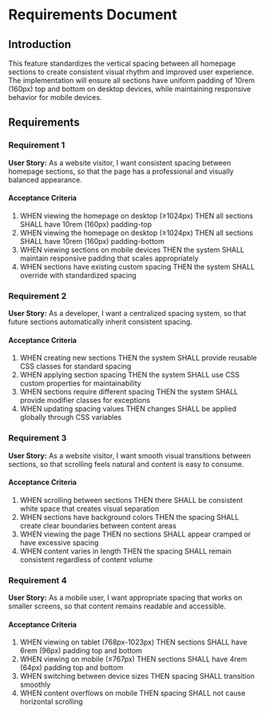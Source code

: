 # Requirements Document

## Introduction

This feature standardizes the vertical spacing between all homepage sections to create consistent visual rhythm and improved user experience. The implementation will ensure all sections have uniform padding of 10rem (160px) top and bottom on desktop devices, while maintaining responsive behavior for mobile devices.

## Requirements

### Requirement 1

**User Story:** As a website visitor, I want consistent spacing between homepage sections, so that the page has a professional and visually balanced appearance.

#### Acceptance Criteria

1. WHEN viewing the homepage on desktop (≥1024px) THEN all sections SHALL have 10rem (160px) padding-top
2. WHEN viewing the homepage on desktop (≥1024px) THEN all sections SHALL have 10rem (160px) padding-bottom
3. WHEN viewing sections on mobile devices THEN the system SHALL maintain responsive padding that scales appropriately
4. WHEN sections have existing custom spacing THEN the system SHALL override with standardized spacing

### Requirement 2

**User Story:** As a developer, I want a centralized spacing system, so that future sections automatically inherit consistent spacing.

#### Acceptance Criteria

1. WHEN creating new sections THEN the system SHALL provide reusable CSS classes for standard spacing
2. WHEN applying section spacing THEN the system SHALL use CSS custom properties for maintainability
3. WHEN sections require different spacing THEN the system SHALL provide modifier classes for exceptions
4. WHEN updating spacing values THEN changes SHALL be applied globally through CSS variables

### Requirement 3

**User Story:** As a website visitor, I want smooth visual transitions between sections, so that scrolling feels natural and content is easy to consume.

#### Acceptance Criteria

1. WHEN scrolling between sections THEN there SHALL be consistent white space that creates visual separation
2. WHEN sections have background colors THEN the spacing SHALL create clear boundaries between content areas
3. WHEN viewing the page THEN no sections SHALL appear cramped or have excessive spacing
4. WHEN content varies in length THEN the spacing SHALL remain consistent regardless of content volume

### Requirement 4

**User Story:** As a mobile user, I want appropriate spacing that works on smaller screens, so that content remains readable and accessible.

#### Acceptance Criteria

1. WHEN viewing on tablet (768px-1023px) THEN sections SHALL have 6rem (96px) padding top and bottom
2. WHEN viewing on mobile (≤767px) THEN sections SHALL have 4rem (64px) padding top and bottom
3. WHEN switching between device sizes THEN spacing SHALL transition smoothly
4. WHEN content overflows on mobile THEN spacing SHALL not cause horizontal scrolling